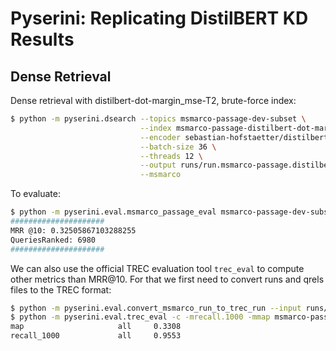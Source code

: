 # Pyserini: Replicating DistilBERT KD Results

## Dense Retrieval

Dense retrieval with distilbert-dot-margin_mse-T2, brute-force index:

```bash
$ python -m pyserini.dsearch --topics msmarco-passage-dev-subset \
                             --index msmarco-passage-distilbert-dot-margin_mse-T2-bf \
                             --encoder sebastian-hofstaetter/distilbert-dot-margin_mse-T2-msmarco \
                             --batch-size 36 \
                             --threads 12 \
                             --output runs/run.msmarco-passage.distilbert-dot-margin_mse-T2.bf.tsv \
                             --msmarco
```

To evaluate:

```bash
$ python -m pyserini.eval.msmarco_passage_eval msmarco-passage-dev-subset runs/run.msmarco-passage.distilbert-dot-margin_mse-T2.bf.tsv
#####################
MRR @10: 0.32505867103288255
QueriesRanked: 6980
#####################
```

We can also use the official TREC evaluation tool `trec_eval` to compute other metrics than MRR@10. 
For that we first need to convert runs and qrels files to the TREC format:

```bash
$ python -m pyserini.eval.convert_msmarco_run_to_trec_run --input runs/run.msmarco-passage.distilbert-dot-margin_mse-T2.bf.tsv --output runs/run.msmarco-passage.distilbert-dot-margin_mse-T2.bf.trec
$ python -m pyserini.eval.trec_eval -c -mrecall.1000 -mmap msmarco-passage-dev-subset runs/run.msmarco-passage.distilbert-dot-margin_mse-T2.bf.trec
map                     all     0.3308
recall_1000             all     0.9553
```
